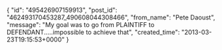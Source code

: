  {
   "id": "495426907159913",
   "post_id": "462493170453287_490608044308466",
   "from_name": "Pete Daoust",
   "message": "My goal was to go from PLAINTIFF to DEFENDANT.....impossible to achieve that",
   "created_time": "2013-03-23T19:15:53+0000"
 }
